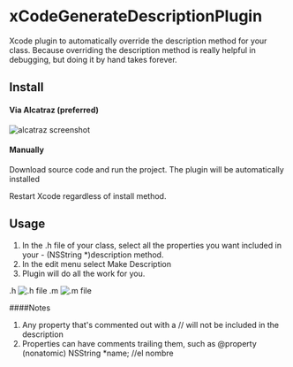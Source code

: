 # xCodeGenerateDescriptionPlugin
Xcode plugin to automatically override the description method for your class. Because overriding the description method is really helpful in debugging, but doing it by hand takes forever. 

## Install
#### Via Alcatraz (preferred) 
![alcatraz screenshot](https://github.com/adamontherun/xCodeGenerateDescriptionPlugin/blob/master/AutoGenerateDescriptionPluginProd/AutoGenerateDescriptionPluginProd/alcatrazscreenshot.png)

#### Manually

Download source code and run the project. The plugin will be automatically installed

Restart Xcode regardless of install method.

## Usage
1. In the .h file of your class, select all the properties you want included in your - (NSString *)description method. 
2. In the edit menu select Make Description
3. Plugin will do all the work for you.

.h
![.h file](https://github.com/adamontherun/XcodeGenerateDescriptionPlugin/blob/master/AutoGenerateDescriptionPluginProd/AutoGenerateDescriptionPluginProd/header.png)
.m
![.m file](https://github.com/adamontherun/XcodeGenerateDescriptionPlugin/blob/master/AutoGenerateDescriptionPluginProd/AutoGenerateDescriptionPluginProd/implementation.png)

####Notes
1. Any property that's commented out with a // will not be included in the description
2. Properties can have comments trailing them, such as @property (nonatomic) NSString *name; //el nombre
